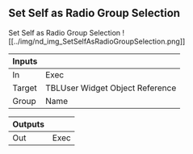 ## Set Self as Radio Group Selection
Set Self as Radio Group Selection
![[../img/nd_img_SetSelfAsRadioGroupSelection.png]]

|Inputs||
|--|--|
| In | Exec |
| Target | TBLUser Widget Object Reference |
| Group | Name |

|Outputs||
|--|--|
| Out | Exec |
